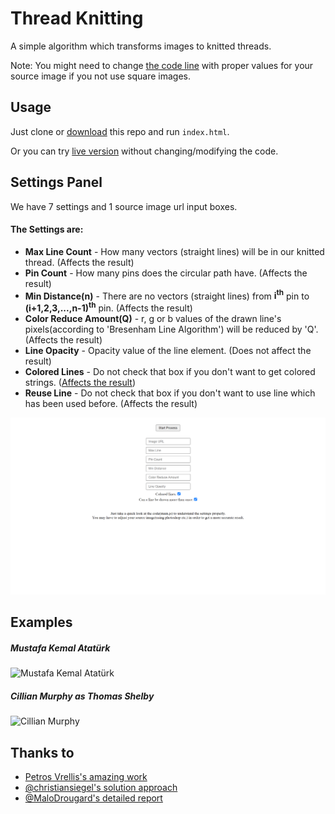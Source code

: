 # Thread Knitting<br>
A simple algorithm which transforms images to knitted threads.

Note: You might need to change [the code line](https://github.com/ilyasbilgihan/knitting/blob/7065955f11fcd4975836b79253cd15ffbe4402ee/main.js#L65) with proper values for your source image if you not use square images.

## Usage

Just clone or [download](https://github.com/ilyasbilgihan/knitting/archive/master.zip) this repo and run `index.html`.

Or you can try [live version](https://ilyasbilgihan.github.io/knitting/) without changing/modifying the code.

## Settings Panel

We have 7 settings and 1 source image url input boxes.

#### The Settings are:
- **Max Line Count** - How many vectors (straight lines) will be in our knitted thread. (Affects the result)
- **Pin Count** - How many pins does the circular path have. (Affects the result)
- **Min Distance(n)** - There are no vectors (straight lines) from **i<sup>th</sup>** pin to **(i+1,2,3,...,n-1)<sup>th</sup>** pin. (Affects the result)
- **Color Reduce Amount(Q)** - r, g or b values of the drawn line's pixels(according to 'Bresenham Line Algorithm') will be reduced by 'Q'. (Affects the result)
- **Line Opacity** - Opacity value of the line element. (Does not affect the result)
- **Colored Lines** - Do not check that box if you don't want to get colored strings. ([Affects the result](https://stackoverflow.com/a/55666538))
- **Reuse Line** - Do not check that box if you don't want to use line which has been used before. (Affects the result)

![Settings Panel](https://github.com/ilyasbilgihan/knitting/blob/master/example/main_screen.png?raw=true)

## Examples

##### Mustafa Kemal Atatürk
![Mustafa Kemal Atatürk](https://github.com/ilyasbilgihan/knitting/blob/master/example/mustafa_kemal_ataturk.png?raw=true)

##### Cillian Murphy as Thomas Shelby
![Cillian Murphy](https://github.com/ilyasbilgihan/knitting/blob/master/example/thomas_shelby.png?raw=true)

## Thanks to
- [Petros Vrellis's amazing work](http://artof01.com/vrellis/works/knit.html)
- [@christiansiegel's solution approach](https://github.com/christiansiegel/knitter)
- [@MaloDrougard's detailed report](https://github.com/MaloDrougard/knit)
